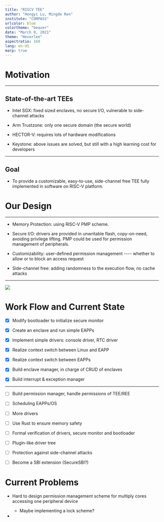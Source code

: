 ```yaml
---
title: "RISCV TEE"
author: "Hongyi Lu, Mingde Ren"
institute: "COMPASS"
urlcolor: blue
colortheme: "beaver"
date: "March 9, 2021"
theme: "Heverlee"
aspectratio: 169
lang: en-US
marp: true
---
```


# Motivation

---

## State-of-the-art TEEs

- Intel SGX: fixed sized enclaves, no secure I/O, vulnerable to side-channel attacks

- Arm Trustzone: only one secure domain (the secure world)

- HECTOR-V: requires lots of hardware modifications

- Keystone: above issues are solved, but still with a high learning cost for developers

---

## Goal

- To provide a customizable, easy-to-use, side-channel free TEE fully implemented in software on RISC-V platform.

# Our Design

---

- Memory Protection: using RISC-V PMP scheme.

- Secure I/O: drivers are provided in unwritable flash, copy-on-need, avoiding privilege lifting. PMP could be used for permission management of peripherals.

- Customizability: user-defined permission management ---- whether to allow or to block an access request

- Side-channel free: adding randomness to the execution flow, no cache attacks

---

![](/Users/renmingde/Library/Application%20Support/marktext/images/340a2e1e6f5503ca3e2ff9610e6a954a71177148.png)

# Work Flow and Current State

- [x] Modify bootloader to initialize secure monitor

- [x] Create an enclave and run simple EAPPs

- [x] Implement simple drivers: console driver, RTC driver

- [x] Realize context switch between Linux and EAPP

- [x] Realize context switch between EAPPs

- [x] Build enclave manager, in charge of CRUD of enclaves

- [x] Build interrupt & exception manager

---

- [ ] Build permission manager, handle permissions of TEE/REE

- [ ] Scheduling EAPPs/OS

- [ ] More drivers

- [ ] Use Rust to ensure memory safety

- [ ] Formal verification of drivers, secure monitor and bootloader

- [ ] Plugin-like driver tree

- [ ] Protection against side-channel attacks

- [ ] Become a SBI extension (SecureSBI?)

# Current Problems

- Hard to design permission management scheme for multiply cores accessing one peripheral device
  
  - Maybe implementing a lock scheme?

- 